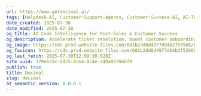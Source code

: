 ```yaml
---
url: https://www.getdecimal.ai/
tags: [Helpdesk-AI, Customer-Support-Agents, Customer-Success-AI, AI-Toolkit, Enterprise-AI]
date_created: 2025-07-30
date_modified: 2025-07-30
og_title: AI Code Intelligence for Post-Sales & Customer Success
og_description: Accelerate ticket resolution, boost customer onboarding, and deflect support load with Decimal — the AI-powered platform that helps post-sales teams understand your codebase. Built by engineers from Uber, Google, Meta, and more.
og_image: https://cdn.prod.website-files.com/681b2dd8d4977d04b2f53568/6823347148053dcabf2aabe7_6b6820c821436960c8ea2493ef96fd8b_Decimal%20OG%20Image.jpg
og_favicon: https://cdn.prod.website-files.com/681b2dd8d4977d04b2f53568/682335bd6ed507d99aa68830_Decimal%20Favicon-min.png
og_last_fetch: 2025-07-30T12:09:30.620Z
site_uuid: 379eb33c-ddc5-4ce4-8c4e-d49a933946f9
publish: true
title: Decimal
slug: decimal
at_semantic_version: 0.0.0.1
---
```


